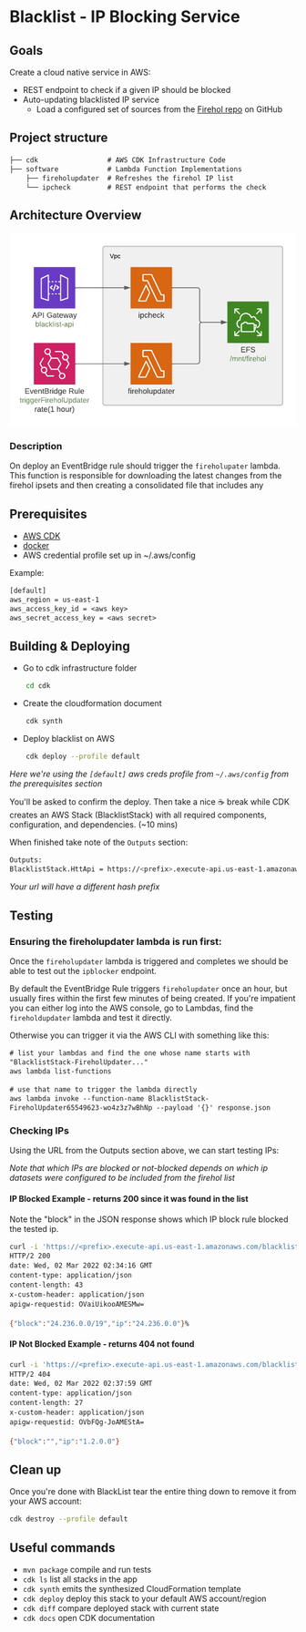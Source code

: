 # Blacklist - IP Blocking Service

## Goals
Create a cloud native service in AWS:
* REST endpoint to check if a given IP should be blocked
* Auto-updating blacklisted IP service
  * Load a configured set of sources from the [Firehol repo](https://github.com/firehol/blocklist-ipsets) on GitHub

## Project structure
    
    ├── cdk                 # AWS CDK Infrastructure Code
    ├── software            # Lambda Function Implementations
        ├── fireholupdater  # Refreshes the firehol IP list
        └── ipcheck         # REST endpoint that performs the check

## Architecture Overview
![image info](./architecture.png)

### Description
On deploy an EventBridge rule should trigger the `fireholupater` lambda.
This function is responsible for downloading the latest changes from the firehol ipsets and then
creating a consolidated file that includes any 



## Prerequisites
- [AWS CDK](https://docs.aws.amazon.com/cdk/latest/guide/getting_started.html) 
- [docker](https://docs.docker.com/get-docker/) 
- AWS credential profile set up in ~/.aws/config

Example:

    [default]
    aws_region = us-east-1
    aws_access_key_id = <aws key>
    aws_secret_access_key = <aws secret>

## Building & Deploying 

- Go to cdk infrastructure folder
```bash
    cd cdk
```

- Create the cloudformation document
```bash
    cdk synth
```

- Deploy blacklist on AWS
```bash
    cdk deploy --profile default 
```
_Here we're using the `[default]` aws creds profile from `~/.aws/config` from the prerequisites section_

You'll be asked to confirm the deploy.  Then take a nice :coffee: break while CDK creates an AWS Stack
(BlacklistStack) with all required components, configuration, and dependencies. (~10 mins)

When finished take note of the `Outputs` section:
```bash
Outputs:
BlacklistStack.HttApi = https://<prefix>.execute-api.us-east-1.amazonaws.com
```
_Your url will have a different hash prefix_

## Testing
### Ensuring the fireholupdater lambda is run first:
Once the `fireholupdater` lambda is triggered and completes we should be able to test out the `ipblocker` endpoint.

By default the EventBridge Rule triggers `fireholupdater` once an hour, but usually fires 
within the first few minutes of being created.  If you're impatient you can either log into 
the AWS console, go to Lambdas, find the `fireholdupdater` lambda and test it directly.

Otherwise you can trigger it via the AWS CLI with something like this: 
```text
# list your lambdas and find the one whose name starts with "BlacklistStack-FireholUpdater..."
aws lambda list-functions

# use that name to trigger the lambda directly
aws lambda invoke --function-name BlacklistStack-FireholUpdater65549623-wo4z3z7wBhNp --payload '{}' response.json
```
### Checking IPs
Using the URL from the Outputs section above, we can start testing IPs:

_Note that which IPs are blocked or not-blocked depends on which ip datasets were configured to 
be included from the firehol list_

#### IP Blocked Example - returns 200 since it was found in the list
Note the "block" in the JSON response shows which IP block rule blocked the tested ip.
```bash
curl -i 'https://<prefix>.execute-api.us-east-1.amazonaws.com/blacklist?ip=24.236.0.0'
HTTP/2 200
date: Wed, 02 Mar 2022 02:34:16 GMT
content-type: application/json
content-length: 43
x-custom-header: application/json
apigw-requestid: OVaiUikooAMESMw=

{"block":"24.236.0.0/19","ip":"24.236.0.0"}%
```
#### IP Not Blocked Example - returns 404 not found
```bash
curl -i 'https://<prefix>.execute-api.us-east-1.amazonaws.com/blacklist?ip=1.2.0.0'                                                                                                                                                                                                                                                              main ✚ ✱ ◼
HTTP/2 404
date: Wed, 02 Mar 2022 02:37:59 GMT
content-type: application/json
content-length: 27
x-custom-header: application/json
apigw-requestid: OVbFQg-JoAMEStA=

{"block":"","ip":"1.2.0.0"}
```

## Clean up
Once you're done with BlackList tear the entire thing down to remove it from your AWS account:

```bash
cdk destroy --profile default
```

## Useful commands

 * `mvn package`     compile and run tests
 * `cdk ls`          list all stacks in the app
 * `cdk synth`       emits the synthesized CloudFormation template
 * `cdk deploy`      deploy this stack to your default AWS account/region
 * `cdk diff`        compare deployed stack with current state
 * `cdk docs`        open CDK documentation